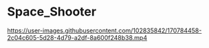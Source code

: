 # Space_Shooter

https://user-images.githubusercontent.com/102835842/170784458-2c04c605-5d28-4d79-a2df-8a600f248b38.mp4


